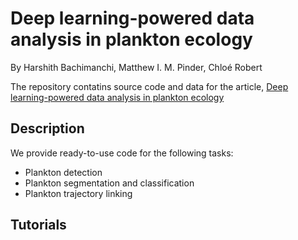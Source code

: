 # Deep learning-powered data analysis in plankton ecology

By Harshith Bachimanchi, Matthew I. M. Pinder, Chloé Robert

The repository contatins source code and data for the article, [Deep learning-powered data analysis in plankton ecology](https://www.overleaf.com/project/60ddf6d7d3161e69fdf85c39)

## Description

We provide ready-to-use code for the following tasks:

- Plankton detection
- Plankton segmentation and classification
- Plankton trajectory linking

## Tutorials
